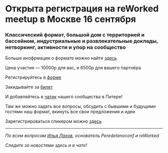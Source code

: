 # Открыта регистрация на **reWorked meetup** в Москве 16 сентября

### Классический формат, большой дом с территорией и бассейном, индустриальные и развлекательные доклады, нетворкинг, активности и упор на сообщество

Больше инофрмации о формате можно найти [здесь](/./confs/standard.md)

Цена участия — 10000р для вас, и 6500р для вашего партнёра

Регистрируйтесь в [форме](https://docs.google.com/forms/d/1IV5O_Wmum1Y8F3BplCNbbNUDkYgphDK2V05Z64cEPbI)

Закидывайте за [билет](/./guides/how-to-pay.md)

И добавляйтесь в [чатик](https://t.me/moscow_meetup) нашего сообщества в Питере! 

Там же можно задать все вопросы, обсудить с бывшими и будущими гостями наш формат, вкинуть все свои предложения и идеи

Зарегистрироваться спикером можно [здесь](/./guides/tech-speech.md)

---

_По всем вопросам [Илья Лахов](https://t.me/ilakhov), основатель Peredelanoconf и reWorked_

_Следите за новостями здесь и в чате!_
